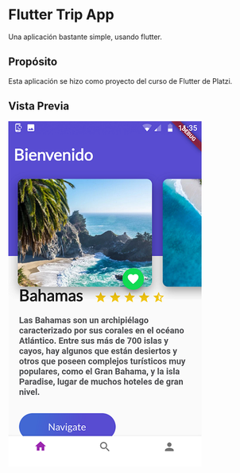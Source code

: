 # Flutter Trip App

Una aplicación bastante simple, usando flutter.

## Propósito

Esta aplicación se hizo como proyecto del curso de Flutter de Platzi. 

## Vista Previa

![preview](https://github.com/KarlosPerez/flutter_trips_app/blob/master/previewFlutter.png)
